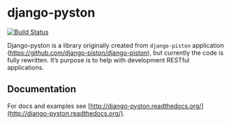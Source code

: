 # django-pyston

[![Build
Status](https://travis-ci.org/druids/django-pyston.svg?branch=master)](https://travis-ci.org/druids/django-pyston)

Django-pyston is a library originally created from `django-piston` application
(https://github.com/django-piston/django-piston), but currently the code is fully rewritten. It’s purpose is to help
 with development RESTful applications.


## Documentation

For docs and examples see [http://django-pyston.readthedocs.org/](http://django-pyston.readthedocs.org/).
